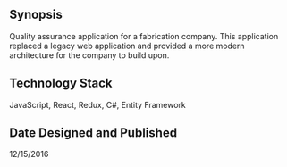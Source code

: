 ## Synopsis
Quality assurance application for a fabrication company. This application replaced a legacy web application and provided a more modern architecture for the company to build upon.

## Technology Stack
JavaScript, React, Redux, C#, Entity Framework 

## Date Designed and Published
12/15/2016

